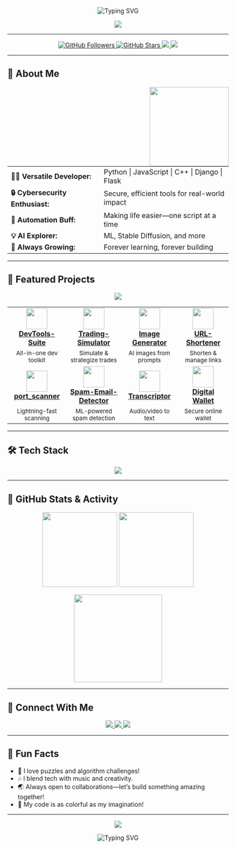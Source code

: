 <!-- Profile README for Shuvra-458 -->

<!-- Animated Header with Professional Tagline -->
<p align="center">
  <img src="https://readme-typing-svg.demolab.com?font=Fira+Code&weight=700&size=35&duration=3500&pause=800&color=F7971E&center=true&width=900&lines=Hey%2C+I'm+Shuvra!;Crafting+Solutions+with+Code+%F0%9F%94%A5;Empowering+Ideas+Through+Innovation+%F0%9F%92%A1;Explore+My+Developer+Journey!+%F0%9F%8C%88" alt="Typing SVG" />
</p>

<p align="center">
  <img src="https://capsule-render.vercel.app/api?type=rect&color=gradient&height=90&section=header&text=Innovator%20|%20Engineer%20|%20Creator&fontSize=38&fontAlign=50&fontColor=FFFFFF" />
</p>

---

<!-- Colorful Badges and Quick Links -->
<p align="center">
  <a href="https://github.com/Shuvra-458?tab=followers">
    <img src="https://img.shields.io/github/followers/Shuvra-458?label=Follow&style=for-the-badge&color=F7971E&logo=github" alt="GitHub Followers" />
  </a>
  <a href="https://github.com/Shuvra-458?tab=stars">
    <img src="https://img.shields.io/github/stars/Shuvra-458?label=Stars&style=for-the-badge&color=43E97B&logo=starship" alt="GitHub Stars" />
  </a>
  <a href="https://github.com/Shuvra-458?tab=repositories">
    <img src="https://img.shields.io/badge/See%20All-Projects-1FA2FF?style=for-the-badge&logo=github" />
  </a>
  <a href="https://github.com/Shuvra-458/Portfolio_sj">
    <img src="https://img.shields.io/badge/Portfolio-Web-F7971E?style=for-the-badge&logo=google-chrome&logoColor=white" />
  </a>
</p>

---

## 🎨 About Me

<div align="center">

<img src="https://media.giphy.com/media/26ufnwz3wDUli7GU0/giphy.gif" width="180" align="right"/>

<table>
<tr>
  <td><b>🧑‍💻 Versatile Developer:</b></td>
  <td>Python | JavaScript | C++ | Django | Flask</td>
</tr>
<tr>
  <td><b>🔒 Cybersecurity Enthusiast:</b></td>
  <td>Secure, efficient tools for real-world impact</td>
</tr>
<tr>
  <td><b>🤖 Automation Buff:</b></td>
  <td>Making life easier—one script at a time</td>
</tr>
<tr>
  <td><b>💡 AI Explorer:</b></td>
  <td>ML, Stable Diffusion, and more</td>
</tr>
<tr>
  <td><b>🌱 Always Growing:</b></td>
  <td>Forever learning, forever building</td>
</tr>
</table>
</div>

---

## 🌟 Featured Projects

<p align="center">
  <img src="https://img.shields.io/badge/-Explore%20My%20Highlights-F7971E?style=for-the-badge&logo=starship&logoColor=white" />
</p>

<table>
<tr>
  <td align="center"><a href="https://github.com/Shuvra-458/DevTools-Suite"><img src="https://skillicons.dev/icons?i=python,django" width="48" /><br/><b>DevTools-Suite</b></a></td>
  <td align="center"><a href="https://github.com/Shuvra-458/Trading-Simulator"><img src="https://skillicons.dev/icons?i=python" width="48"/><br/><b>Trading-Simulator</b></a></td>
  <td align="center"><a href="https://github.com/Shuvra-458/Image-Generator-Stable-Diffusion-1.5-"><img src="https://skillicons.dev/icons?i=python" width="48"/><br/><b>Image Generator</b></a></td>
  <td align="center"><a href="https://github.com/Shuvra-458/URL-Shortener"><img src="https://skillicons.dev/icons?i=django" width="48"/><br/><b>URL-Shortener</b></a></td>
</tr>
<tr>
  <td align="center"><sub>All-in-one dev toolkit</sub></td>
  <td align="center"><sub>Simulate & strategize trades</sub></td>
  <td align="center"><sub>AI images from prompts</sub></td>
  <td align="center"><sub>Shorten & manage links</sub></td>
</tr>
<tr>
  <td align="center"><a href="https://github.com/Shuvra-458/port_scanner"><img src="https://skillicons.dev/icons?i=python" width="48"/><br/><b>port_scanner</b></a></td>
  <td align="center"><a href="https://github.com/Shuvra-458/Spam-Email-Detector"><img src="https://skillicons.dev/icons?i=python" width="48"/><br/><b>Spam-Email-Detector</b></a></td>
  <td align="center"><a href="https://github.com/Shuvra-458/Transcriptor"><img src="https://skillicons.dev/icons?i=python" width="48"/><br/><b>Transcriptor</b></a></td>
  <td align="center"><a href="https://github.com/Shuvra-458/digital_wallet_project"><img src="https://skillicons.dev/icons?i=python" width="48"/><br/><b>Digital Wallet</b></a></td>
</tr>
<tr>
  <td align="center"><sub>Lightning-fast scanning</sub></td>
  <td align="center"><sub>ML-powered spam detection</sub></td>
  <td align="center"><sub>Audio/video to text</sub></td>
  <td align="center"><sub>Secure online wallet</sub></td>
</tr>
</table>

---

## 🛠️ Tech Stack

<p align="center">
  <img src="https://skillicons.dev/icons?i=python,js,cpp,django,flask,html,css,git,linux,postgres" />
</p>

---

## 🚩 GitHub Stats & Activity

<p align="center">
  <img src="https://github-readme-stats.vercel.app/api?username=Shuvra-458&show_icons=true&theme=tokyonight&hide_border=true&count_private=true" height="170" />
  <img src="https://streak-stats.demolab.com?user=Shuvra-458&theme=tokyonight&hide_border=true" height="170" />
</p>
<p align="center">
  <img src="https://github-readme-activity-graph.cyclic.app/graph?username=Shuvra-458&theme=react-dark&hide_border=true" height="200"/>
</p>

---

## 🤝 Connect With Me

<p align="center">
  <a href="https://www.linkedin.com/in/shuvrajyoti-nayak-b193a231a/">
    <img src="https://img.shields.io/badge/LinkedIn-0A66C2?style=for-the-badge&logo=linkedin&logoColor=white" />
  </a>
  <a href="mailto:shuvra458@gmail.com">
    <img src="https://img.shields.io/badge/Email-D14836?style=for-the-badge&logo=gmail&logoColor=white" />
  </a>
  <a href="https://github.com/Shuvra-458?tab=repositories">
    <img src="https://img.shields.io/badge/GitHub-100000?style=for-the-badge&logo=github&logoColor=white" />
  </a>
</p>

---

## 🎉 Fun Facts

- 🧩 I love puzzles and algorithm challenges!
- 🎶 I blend tech with music and creativity.
- 🌏 Always open to collaborations—let’s build something amazing together!
- 🌟 My code is as colorful as my imagination!

---

<p align="center">
  <img src="https://capsule-render.vercel.app/api?type=waving&color=gradient&height=100&section=footer"/>
</p>

<p align="center">
  <img src="https://readme-typing-svg.demolab.com?font=Fira+Code&weight=700&size=22&duration=3500&pause=800&color=F7971E&center=true&width=600&lines=“Building+things+that+make+a+difference,+one+repo+at+a+time.”" alt="Typing SVG" />
</p>
